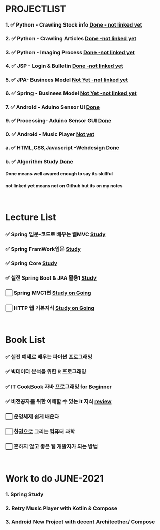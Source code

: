 # PROJECTLIST
### 1. :white_check_mark: Python - Crawling Stock info [Done - not linked yet]()
### 2. :white_check_mark: Python - Crawling Articles [Done  -not linked yet]() 
### 3. :white_check_mark: Python - Imaging Process [Done  -not linked yet]()
### 4. :white_check_mark: JSP - Login & Bulletin [Done  -not linked yet]()
### 5. :white_check_mark: JPA- Businees Model  [Not Yet  -not linked yet]()
### 6. :white_check_mark: Spring - Businees Model [Not Yet  -not linked yet]()
### 7. :white_check_mark: Android - Aduino Sensor UI [Done](https://github.com/minchjung/Android)
### 9. :white_check_mark: Processing- Aduino Sensor GUI [Done](https://github.com/minchjung/processing3.0)
### 0. :white_check_mark: Android - Music Player [Not yet](https://github.com/minchjung/Android)
### a. :white_check_mark: HTML,CSS,Javascript -Webdesign [Done]() 
### b. :white_check_mark: Algorithm Study [Done]()
#### Done means well awared enough to say its skillful
#### not linked yet means not on Github but its on my notes 


</br>  

# Lecture List
### :white_check_mark: Spring 입문-코드로 배우는 웹MVC [Study]()
### :white_check_mark: Spring FramWork입문 [Study]()
### :white_check_mark: Spring Core [Study]()
### :white_check_mark: 실전 Spring Boot & JPA 활용1 [Study]()
### :white_large_square: Spring MVC1편  [Study on Going]()
### :white_large_square: HTTP 웹 기본지식 [Study on Going]()
</br>  

# Book List 
### :white_check_mark: 실전 예제로 배우는 파이썬 프로그래밍 
### :white_check_mark: 빅데이터 분석을 위한 R 프로그래밍 
### :white_check_mark: IT CookBook 자바 프로그래밍 for Beginner 
### :white_check_mark: 비전공자를 위한 이해할 수 있는 it 지식  [review]()  
### :white_large_square: 운영체제 쉽게 배운다
### :white_large_square: 한권으로 그리는 컴퓨터 과학 
### :white_large_square: 흔하지 않고 좋은 웹 개발자가 되는 방법
</br>  

# Work to do JUNE-2021
### 1. Spring Study 
### 2. Retry Music Player with Kotlin & Compose
### 3. Android New Project with decent Architecther/ Compose 
